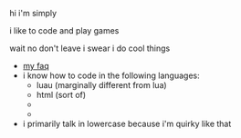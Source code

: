 hi i'm simply

i like to code and play games

wait no don't leave i swear i do cool things

- [my faq](https://simplywastaken.github.io/hi-im-simply/faq.html)
- i know how to code in the following languages:
  - luau (marginally different from lua)
  - html (sort of)
  - 
  - 
- i primarily talk in lowercase because i'm quirky like that
